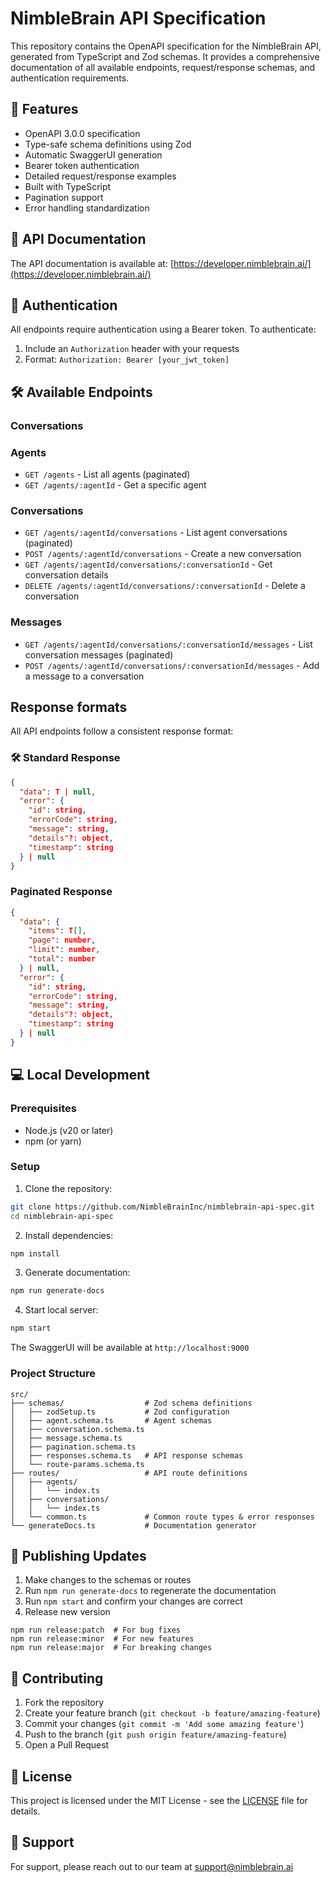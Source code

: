 # NimbleBrain API Specification

This repository contains the OpenAPI specification for the NimbleBrain API, generated
from TypeScript and Zod schemas. It provides a comprehensive documentation of all
available endpoints, request/response schemas, and authentication requirements.

## 🚀 Features

- OpenAPI 3.0.0 specification
- Type-safe schema definitions using Zod
- Automatic SwaggerUI generation
- Bearer token authentication
- Detailed request/response examples
- Built with TypeScript
- Pagination support
- Error handling standardization

## 📖 API Documentation

The API documentation is available at: [https://developer.nimblebrain.ai/](https://developer.nimblebrain.ai/)

## 🔑 Authentication

All endpoints require authentication using a Bearer token. To authenticate:

1. Include an `Authorization` header with your requests
2. Format: `Authorization: Bearer [your_jwt_token]`

## 🛠️ Available Endpoints

### Conversations

### Agents

- `GET /agents` - List all agents (paginated)
- `GET /agents/:agentId` - Get a specific agent

### Conversations

- `GET /agents/:agentId/conversations` - List agent conversations (paginated)
- `POST /agents/:agentId/conversations` - Create a new conversation
- `GET /agents/:agentId/conversations/:conversationId` - Get conversation details
- `DELETE /agents/:agentId/conversations/:conversationId` - Delete a conversation

### Messages

- `GET /agents/:agentId/conversations/:conversationId/messages` - List conversation messages (paginated)
- `POST /agents/:agentId/conversations/:conversationId/messages` - Add a message to a conversation

## Response formats

All API endpoints follow a consistent response format:

### 🛠️ Standard Response

```json
{
  "data": T | null,
  "error": {
    "id": string,
    "errorCode": string,
    "message": string,
    "details"?: object,
    "timestamp": string
  } | null
}
```

### Paginated Response

```json
{
  "data": {
    "items": T[],
    "page": number,
    "limit": number,
    "total": number
  } | null,
  "error": {
    "id": string,
    "errorCode": string,
    "message": string,
    "details"?: object,
    "timestamp": string
  } | null
}
```

## 💻 Local Development

### Prerequisites

- Node.js (v20 or later)
- npm (or yarn)

### Setup

1. Clone the repository:

```bash
git clone https://github.com/NimbleBrainInc/nimblebrain-api-spec.git
cd nimblebrain-api-spec
```

2. Install dependencies:

```bash
npm install
```

3. Generate documentation:

```bash
npm run generate-docs
```

4. Start local server:

```bash
npm start
```

The SwaggerUI will be available at `http://localhost:9000`

### Project Structure

```
src/
├── schemas/                  # Zod schema definitions
│   ├── zodSetup.ts           # Zod configuration
│   ├── agent.schema.ts       # Agent schemas
│   ├── conversation.schema.ts
│   ├── message.schema.ts
│   ├── pagination.schema.ts
│   ├── responses.schema.ts   # API response schemas
│   └── route-params.schema.ts
├── routes/                   # API route definitions
│   ├── agents/
│   │   └── index.ts
│   ├── conversations/
│   │   └── index.ts
│   └── common.ts             # Common route types & error responses
└── generateDocs.ts           # Documentation generator
```

## 🔄 Publishing Updates

1. Make changes to the schemas or routes
2. Run `npm run generate-docs` to regenerate the documentation
3. Run `npm start` and confirm your changes are correct
4. Release new version

```
npm run release:patch  # For bug fixes
npm run release:minor  # For new features
npm run release:major  # For breaking changes
```

## 🤝 Contributing

1. Fork the repository
2. Create your feature branch (`git checkout -b feature/amazing-feature`)
3. Commit your changes (`git commit -m 'Add some amazing feature'`)
4. Push to the branch (`git push origin feature/amazing-feature`)
5. Open a Pull Request

## 📝 License

This project is licensed under the MIT License - see the [LICENSE](LICENSE) file for details.

## 📮 Support

For support, please reach out to our team at support@nimblebrain.ai
